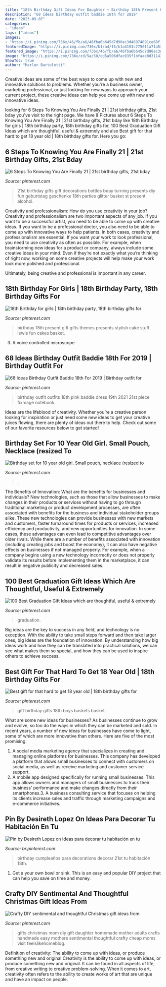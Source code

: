 ```yaml
---
title: "18th Birthday Gift Ideas For Daughter ~ Birthday 18th Present Gift Gifts Themes Presents Stylish Cake Stuff Lewis Fun Cakes Basket"
description: "68 ideas birthday outfit baddie 18th for 2019"
date: "2023-09-07"
categories:
- "ideas"
tags: ["ideas"]
images:
- "https://i.pinimg.com/736x/46/fb/a6/46fba6b645d7d90ec3d48974891ce68f--husband-birthday-birthday-stuff.jpg"
featuredImage: "https://i.pinimg.com/736x/b1/a4/15/b1a4153c775011a71a53c75d0ef30e06.jpg"
featured_image: "https://i.pinimg.com/736x/46/fb/a6/46fba6b645d7d90ec3d48974891ce68f--husband-birthday-birthday-stuff.jpg"
image: "https://i.pinimg.com/736x/cd/5a/50/cd5a506dfac035f1bfaae8d31143bc6d.jpg"
ShowToc: true
author: "Marlon Bartoletti"
---
```



Creative ideas are some of the best ways to come up with new and innovative solutions to problems. Whether you're a business owner, marketing professional, or just looking for new ways to approach your current project, these creative ideas can help you come up with new and innovative ideas.

	

		
looking for 6 Steps To Knowing You Are Finally 21 | 21st birthday gifts, 21st bday you've visit to the right page. We have 8 Pictures about 6 Steps To Knowing You Are Finally 21 | 21st birthday gifts, 21st bday like 18th Birthday for girls | 18th birthday party, 18th birthday gifts for, 100 Best Graduation Gift Ideas which are thoughtful, useful &amp; extremely and also Best gift for that hard to get 18 year old | 18th birthday gifts for. Here you go:
		
    
## 6 Steps To Knowing You Are Finally 21 | 21st Birthday Gifts, 21st Bday

<img loading=lazy src="https://i.pinimg.com/736x/9e/2a/34/9e2a34f1ead062e485e8cc6115db0bf9.jpg" onerror="this.onerror=null;this.src='https://tse4.mm.bing.net/th?id=OIP.n-kQv6cEvip6BVMN82ZNmwHaJ4&amp;pid=15.1';" alt="6 Steps To Knowing You Are Finally 21 | 21st birthday gifts, 21st bday">

_Source: pinterest.com_

>21st birthday gifts gift decorations bottles bday turning presents diy fun geburtstag geschenke 18th parties glitter basket st present alcohol. 

	

Creativity and professionalism: How do you use creativity in your job?
Creativity and professionalism are two important aspects of any job. If you want to be a successful artist, you need to be able to come up with creative ideas. If you want to be a professional doctor, you also need to be able to come up with innovative ways to help patients. In both cases, creativity and professionalism are essential.
If you want your work to look professional, you need to use creativity as often as possible. For example, when brainstorming new ideas for a product or company, always include some creative ideas in your mind. Even if they’re not exactly what you’re thinking of right now, working on some creative projects will help make your work look more polished and professional.

Ultimately, being creative and professional is important in any career.

    
## 18th Birthday For Girls | 18th Birthday Party, 18th Birthday Gifts For

<img loading=lazy src="https://i.pinimg.com/736x/46/fb/a6/46fba6b645d7d90ec3d48974891ce68f--husband-birthday-birthday-stuff.jpg" onerror="this.onerror=null;this.src='https://tse3.mm.bing.net/th?id=OIP.fOE7SJptt9yXgc-LL4pJFwHaJ3&amp;pid=15.1';" alt="18th Birthday for girls | 18th birthday party, 18th birthday gifts for">

_Source: pinterest.com_

>birthday 18th present gift gifts themes presents stylish cake stuff lewis fun cakes basket. 

	

3. A voice controlled microscope

    
## 68 Ideas Birthday Outfit Baddie 18th For 2019 | Birthday Outfit For

<img loading=lazy src="https://i.pinimg.com/736x/cd/5a/50/cd5a506dfac035f1bfaae8d31143bc6d.jpg" onerror="this.onerror=null;this.src='https://tse2.mm.bing.net/th?id=OIP.zid7mXarAXOUs0PenQbz_AAAAA&amp;pid=15.1';" alt="68 Ideas Birthday Outfit Baddie 18th For 2019 | Birthday outfit for">

_Source: pinterest.com_

>birthday outfit outfits 18th pink baddie dress 19th 2021 21st piece fixmage notebook. 

	

Ideas are the lifeblood of creativity. Whether you’re a creative person looking for inspiration or just need some new ideas to get your creative juices flowing, there are plenty of ideas out there to help. Check out some of our favorite resources below to get started!

    
## Birthday Set For 10 Year Old Girl. Small Pouch, Necklace (resized To

<img loading=lazy src="https://i.pinimg.com/736x/51/3c/bf/513cbfbe5aa35a87babe44bf9ecef7f2.jpg" onerror="this.onerror=null;this.src='https://tse4.mm.bing.net/th?id=OIP.ALJr0sUH7Sm5X7Cz__OpMAHaNK&amp;pid=15.1';" alt="Birthday set for 10 year old girl. Small pouch, necklace (resized to">

_Source: pinterest.com_

>. 

	

The Benefits of Innovation: What are the benefits for businesses and individuals?
New technologies, such as those that allow businesses to make changes in their products or services without having to go through traditional marketing or product development processes, are often associated with benefits for the business and individual stakeholder groups alike. These new technologies can provide businesses with new markets and customers, faster turnaround times for products or services, increased efficiency and productivity, and new opportunities for innovation. In some cases, these advantages can even lead to competitive advantages over older rivals.
While there are a number of benefits associated with innovation (including creating jobs and boost the economy), it can also have negative effects on businesses if not managed properly. For example, when a company begins using a new technology incorrectly or does not properly validate its results before implementing them in the marketplace, it can result in negative publicity and decreased sales.

    
## 100 Best Graduation Gift Ideas Which Are Thoughtful, Useful &amp; Extremely

<img loading=lazy src="https://i.pinimg.com/736x/51/89/7e/51897ec3ed9b20a54dfdeab2fb3b4166.jpg" onerror="this.onerror=null;this.src='https://tse4.mm.bing.net/th?id=OIP.dVOhKjYTa_e8QnFvOuAUaQHaNJ&amp;pid=15.1';" alt="100 Best Graduation Gift Ideas which are thoughtful, useful &amp; extremely">

_Source: pinterest.com_

>graduation. 

	

Big ideas are the key to success in any field, and technology is no exception. With the ability to take small steps forward and then take larger ones, big ideas are the foundation of innovation. By understanding how big ideas work and how they can be translated into practical solutions, we can see what makes them so special, and how they can be used to inspire others to achieve success.

    
## Best Gift For That Hard To Get 18 Year Old | 18th Birthday Gifts For

<img loading=lazy src="https://i.pinimg.com/736x/3d/ef/e8/3defe8d540b854f242d352e314dffe3c--gift-basket-ideas-gift-baskets.jpg" onerror="this.onerror=null;this.src='https://tse2.mm.bing.net/th?id=OIP.34z09574AdRZGLXS5eQ18wHaJ3&amp;pid=15.1';" alt="Best gift for that hard to get 18 year old | 18th birthday gifts for">

_Source: pinterest.com_

>gift birthday gifts 18th boys baskets basket. 

	

What are some new ideas for businesses?
As businesses continue to grow and evolve, so too do the ways in which they can be marketed and sold. In recent years, a number of new ideas for businesses have come to light, some of which are more innovative than others. Here are five of the most promising:
1. A social media marketing agency that specializes in creating and managing online platforms for businesses. This company has developed a platform that allows small businesses to connect with customers on social media, as well as receive marketing and customer service support.
2. A mobile app designed specifically for running small businesses. This app allows owners and managers of small businesses to track their business' performance and make changes directly from their smartphones.3. A business consulting service that focuses on helping its clients increase sales and traffic through marketing campaigns and e-commerce initiatives.
    
## Pin By Desireth Lopez On Ideas Para Decorar Tu Habitación En Tu

<img loading=lazy src="https://i.pinimg.com/736x/b1/a4/15/b1a4153c775011a71a53c75d0ef30e06.jpg" onerror="this.onerror=null;this.src='https://tse3.mm.bing.net/th?id=OIP.B-F1-yL_P8xeMwyIdcU6hQHaJ3&amp;pid=15.1';" alt="Pin by Desireth Lopez on Ideas para decorar tu habitación en tu">

_Source: br.pinterest.com_

>birthday cumpleaños para decorations decorar 21st tu habitación 18th. 

	

1. Get a your own bowl or sink. This is an easy and popular DIY project that can help you save on time and money.

    
## Crafty DIY Sentimental And Thoughtful Christmas Gift Ideas From

<img loading=lazy src="https://i.pinimg.com/736x/34/1d/e1/341de1ded49fe0e28c77afd4d3b824e4.jpg" onerror="this.onerror=null;this.src='https://tse4.mm.bing.net/th?id=OIP.VEAzCchrbOoLuDSDbSpdEQHaPV&amp;pid=15.1';" alt="Crafty DIY sentimental and thoughtful Christmas gift ideas from">

_Source: pinterest.com_

>gifts christmas mom diy gift daughter homemade mother adults crafts handmade easy mothers sentimental thoughtful crafty cheap moms visit feelslikehomeblog. 

	

Definition of creativity: The ability to come up with ideas, or produce something new and original
Creativity is the ability to come up with ideas, or produce something new and original. It can be found in all aspects of life, from creative writing to creative problem-solving. When it comes to art, creativity often refers to the ability to create works of art that are unique and have an impact on people.

